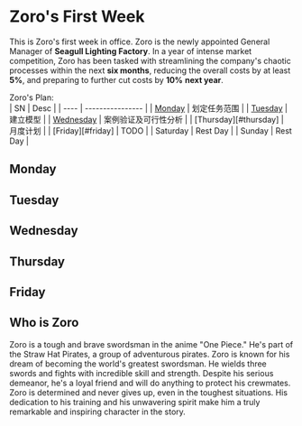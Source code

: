 # Zoro's First Week
This is Zoro's first week in office. Zoro is the newly appointed General Manager of **Seagull Lighting Factory**. In a year of intense market competition, Zoro has been tasked with streamlining the company's chaotic processes within the next **six months**, reducing the overall costs by at least **5%**, and preparing to further cut costs by **10%** **next year**.

Zoro's Plan:  
|  SN   | Desc  |
|  ----  | ----------------  |
| [Monday](#monday)  | 划定任务范围 |
| [Tuesday](#tuesday)  | 建立模型 |
| [Wednesday](#wednesday)  | 案例验证及可行性分析 |
| [Thursday][#thursday]  | 月度计划 |
| [Friday][#friday]  | TODO |
| Saturday  | Rest Day |
| Sunday  | Rest Day |

## Monday

## Tuesday

## Wednesday

## Thursday

## Friday


## Who is Zoro
Zoro is a tough and brave swordsman in the anime "One Piece." He's part of the Straw Hat Pirates, a group of adventurous pirates. Zoro is known for his dream of becoming the world's greatest swordsman. He wields three swords and fights with incredible skill and strength. Despite his serious demeanor, he's a loyal friend and will do anything to protect his crewmates. Zoro is determined and never gives up, even in the toughest situations. His dedication to his training and his unwavering spirit make him a truly remarkable and inspiring character in the story.
